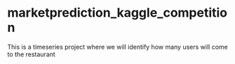 # marketprediction_kaggle_competition
This is a timeseries project where we will identify how many users will come to the restaurant
